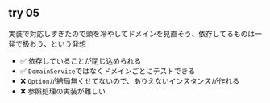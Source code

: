 ## try 05
実装で対応しすぎたので頭を冷やしてドメインを見直そう、依存してるものは一発で扱おう、という発想

+ :white_check_mark: 依存していることが閉じ込められる
+ :white_check_mark: `DomainService`ではなくドメインごとにテストできる
+ :x: `Option`が結局無くせてないので、ありえないインスタンスが作れる
+ :x: 参照処理の実装が難しい

